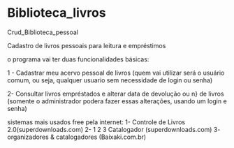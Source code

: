 Biblioteca_livros
=================

Crud_Biblioteca_pessoal

Cadastro de livros pessoais para leitura e empréstimos

o programa vai ter duas funcionalidades básicas:

1 - Cadastrar meu acervo pessoal de livros (quem vai utilizar será o usuário comum, ou seja, qualquer usuario sem necessidade de login ou senha)

2- Consultar livros empréstados e alterar data de devolução ou n} de livros (somente o administrador podera fazer essas alterações, usando um login e senha)

sistemas mais usados free pela internet: 1- Controle de Livros 2.0(superdownloads.com) 2- 1 2 3 Catalogador (superdownloads.com) 3- organizadores & catalogadores (Baixaki.com.br)
